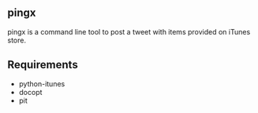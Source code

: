 ## pingx

pingx is a command line tool to post a tweet with items provided on iTunes store.

## Requirements

* python-itunes
* docopt
* pit
